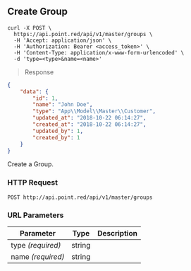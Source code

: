 ## Create Group

```shell
curl -X POST \
  https://api.point.red/api/v1/master/groups \
  -H 'Accept: application/json' \
  -H 'Authorization: Bearer <access_token>' \
  -H 'Content-Type: application/x-www-form-urlencoded' \
  -d 'type=<type>&name=<name>'
```

> Response

```json
{
    "data": {
        "id": 1,
        "name": "John Doe",
        "type": "App\\Model\\Master\\Customer",
        "updated_at": "2018-10-22 06:14:27",
        "created_at": "2018-10-22 06:14:27",
        "updated_by": 1,
        "created_by": 1
    }
}
```

Create a Group.

### HTTP Request

`POST http://api.point.red/api/v1/master/groups`

### URL Parameters

Parameter | Type | Description
--------- | ----------- | -----------
type *(required)* | string |
name *(required)* | string |
